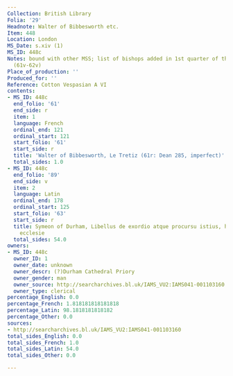 ```yaml
---
Collection: British Library
Folia: '29'
Headnote: Walter of Bibbesworth etc.
Item: 448
Location: London
MS_Date: s.xiv (1)
MS_ID: 448c
Notes: bound with other MSS; list of bishops added in 1st quarter of the 15th century
  (61v-62v)
Place_of_production: ''
Produced_for: ''
Reference: Cotton Vespasian A VI
contents:
- MS_ID: 448c
  end_folio: '61'
  end_side: r
  item: 1
  language: French
  ordinal_end: 121
  ordinal_start: 121
  start_folio: '61'
  start_side: r
  title: 'Walter of Bibbesworth, Le Tretiz (61r: Dean 285, imperfect)'
  total_sides: 1.0
- MS_ID: 448c
  end_folio: '89'
  end_side: v
  item: 2
  language: Latin
  ordinal_end: 178
  ordinal_start: 125
  start_folio: '63'
  start_side: r
  title: Symeon of Durham, Libellus de exordio atque procursu istius, hoc est Dunhelmensis,
    ecclesie
  total_sides: 54.0
owners:
- MS_ID: 448c
  owner_ID: 1
  owner_date: unknown
  owner_descr: (?)Durham Cathedral Priory
  owner_gender: man
  owner_source: http://searcharchives.bl.uk/IAMS_VU2:IAMS041-001103160
  owner_type: clerical
percentage_English: 0.0
percentage_French: 1.818181818181818
percentage_Latin: 98.1818181818182
percentage_Other: 0.0
sources:
- http://searcharchives.bl.uk/IAMS_VU2:IAMS041-001103160
total_sides_English: 0.0
total_sides_French: 1.0
total_sides_Latin: 54.0
total_sides_Other: 0.0

---
```

